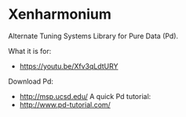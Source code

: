 # Xenharmonium
Alternate Tuning Systems Library for Pure Data (Pd).

What it is for: 
- https://youtu.be/Xfv3qLdtURY

Download Pd:
- http://msp.ucsd.edu/
A quick Pd tutorial:
- http://www.pd-tutorial.com/
